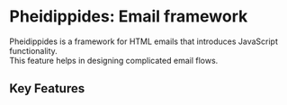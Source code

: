 # Pheidippides: Email framework

Pheidippides is a framework for HTML emails that introduces JavaScript functionality. <br />
This feature helps in designing complicated email flows.

## Key Features


